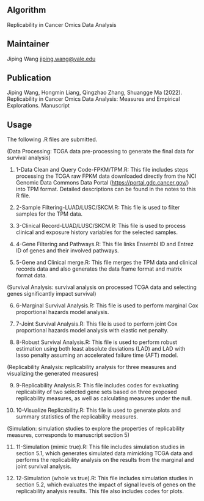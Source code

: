 Algorithm
-------
Replicability in Cancer Omics Data Analysis

Maintainer
-------
Jiping Wang   <jiping.wang@yale.edu>


Publication
-------
Jiping Wang, Hongmin Liang, Qingzhao Zhang, Shuangge Ma (2022). Replicability in Cancer Omics Data Analysis: Measures and Empirical Explorations. Manuscript


Usage
-------
 The following .R files are submitted.
 
(Data Processing: TCGA data pre-processing to generate the final data for survival analysis)

1.	1-Data Clean and Query Code-FPKM/TPM.R: This file includes steps processing the TCGA raw FPKM data downloaded directly from the NCI Genomic Data Commons Data Portal (https://portal.gdc.cancer.gov/) into TPM format. Detailed descriptions can be found in the notes to this R file.

2.	2-Sample Filtering-LUAD/LUSC/SKCM.R: This file is used to filter samples for the TPM data.

3.	3-Clinical Record-LUAD/LUSC/SKCM.R: This file is used to process clinical and exposure history variables for the selected samples.

4.	4-Gene Filtering and Pathways.R: This file links Ensembl ID and Entrez ID of genes and their involved pathways.

5.	5-Gene and Clinical merge.R: This file merges the TPM data and clinical records data and also generates the data frame format and matrix format data.

(Survival Analysis: survival analysis on processed TCGA data and selecting genes significantly impact survival)

6.	6-Marginal Survival Analysis.R: This file is used to perform marginal Cox proportional hazards model analysis.

7.	7-Joint Survival Analysis.R: This file is used to perform joint Cox proportional hazards model analysis with elastic net penalty.

8.	8-Robust Survival Analysis.R: This file is used to perform robust estimation using both least absolute deviations (LAD) and LAD with lasso penalty assuming an accelerated failure time (AFT) model.

(Replicability Analysis: replicability analysis for three measures and visualizing the generated measures)

9.	9-Replicability Analysis.R: This file includes codes for evaluating replicability of two selected gene sets based on three proposed replicability measures, as well as calculating measures under the null.

10.	10-Visualize Replicability.R: This file is used to generate plots and summary statistics of the replicability measures.

(Simulation: simulation studies to explore the properties of replicability measures, corresponds to manuscript section 5)

11.	11-Simulation (mimic true).R: This file includes simulation studies in section 5.1, which generates simulated data mimicking TCGA data and performs the replicability analysis on the results from the marginal and joint survival analysis.

12.	12-Simulation (whole vs true).R: This file includes simulation studies in section 5.2, which evaluates the impact of signal levels of genes on the replicability analysis results. This file also includes codes for plots.


